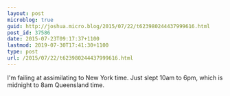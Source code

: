 ```yaml
---
layout: post
microblog: true
guid: http://joshua.micro.blog/2015/07/22/t623980244437999616.html
post_id: 37586
date: 2015-07-23T09:17:37+1100
lastmod: 2019-07-30T17:41:30+1100
type: post
url: /2015/07/22/t623980244437999616.html
---
```

I'm failing at assimilating to New York time. Just slept 10am to 6pm, which is midnight to 8am Queensland time.
